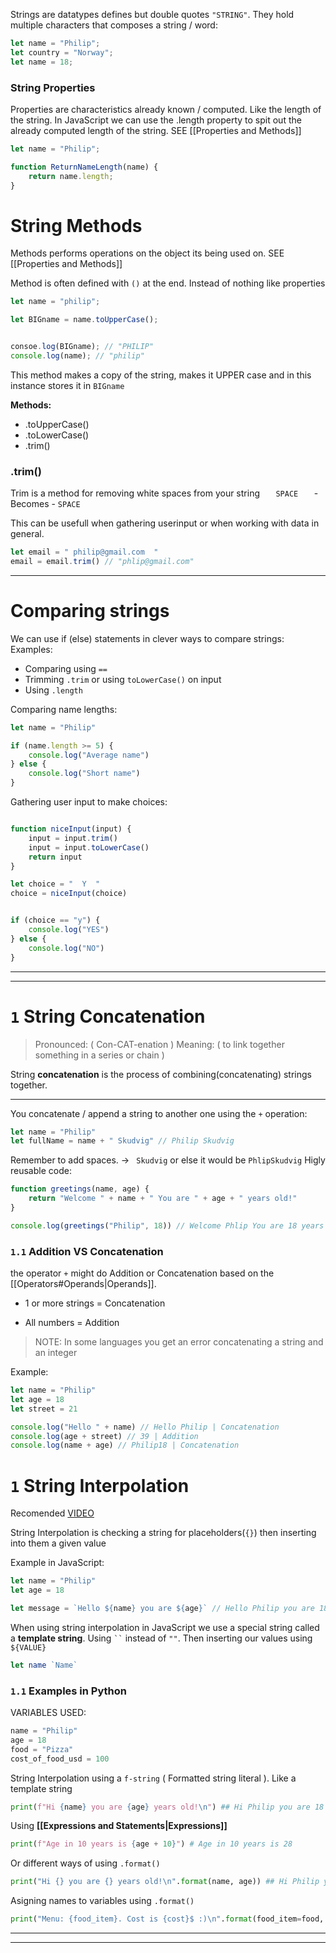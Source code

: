 Strings are datatypes defines but double quotes `"STRING"`. They hold multiple characters that composes a string / word:

``` js
let name = "Philip";
let country = "Norway";
let name = 18;
```

### String Properties

Properties are characteristics already known / computed. Like the length of the string. In JavaScript we can use the .length property to spit out the already computed length of the string. SEE [[Properties and Methods]]

``` js
let name = "Philip";

function ReturnNameLength(name) {
	return name.length;
}
```

# String Methods

Methods performs operations on the object its being used on. SEE [[Properties and Methods]]

Method is often defined with `()` at the end. Instead of nothing like properties

``` js
let name = "philip";

let BIGname = name.toUpperCase();


consoe.log(BIGname); // "PHILIP"
console.log(name); // "philip" 
```

This method makes a copy of the string, makes it UPPER case and in this instance stores it in `BIGname`

**Methods:**
- .toUpperCase()
- .toLowerCase()
- .trim()


### .trim()

Trim is a method for removing white spaces from your string
`    SPACE    ` - Becomes - `SPACE`

This can be usefull when gathering userinput or when working with data in general.

``` js
let email = " philip@gmail.com  "
email = email.trim() // "phlip@gmail.com"
```

___

# Comparing strings

We can use if (else) statements in clever ways to compare strings:
Examples:
- Comparing using `==`
- Trimming `.trim` or using `toLowerCase()` on input
- Using `.length`

Comparing name lengths:

``` js
let name = "Philip"

if (name.length >= 5) {
	console.log("Average name")
} else {
	console.log("Short name")
}
```

Gathering user input to make choices:

``` js

function niceInput(input) {
	input = input.trim()
	input = input.toLowerCase()
	return input
}

let choice = "  Y  "
choice = niceInput(choice)


if (choice == "y") {
	console.log("YES")
} else {
	console.log("NO")
}
```

___
___

# `1` String Concatenation

>Pronounced: ( Con-CAT-enation )
>Meaning: ( to link together something in a series or chain )

String **concatenation** is the process of combining(concatenating) strings together.

___

You concatenate / append a string to another one using the `+` operation:

``` js
let name = "Philip"
let fullName = name + " Skudvig" // Philip Skudvig 
```

Remember to add spaces. -> ` Skudvig` or else it would be `PhlipSkudvig`
Higly reusable code:

``` js
function greetings(name, age) {
	return "Welcome " + name + " You are " + age + " years old!"
}

console.log(greetings("Philip", 18)) // Welcome Phlip You are 18 years old!
```

### `1.1` Addition VS Concatenation

the operator `+` might do Addition or Concatenation based on the [[Operators#Operands|Operands]].

- 1 or more strings = Concatenation

- All numbers = Addition

>NOTE: In some languages you get an error concatenating a string and an integer

Example:

``` js
let name = "Philip"
let age = 18
let street = 21

console.log("Hello " + name) // Hello Philip | Concatenation
console.log(age + street) // 39 | Addition
console.log(name + age) // Philip18 | Concatenation
```

# `1` String Interpolation

Recomended [VIDEO](https://www.youtube.com/watch?v=0q8spKeh1Kc) 

String Interpolation is checking a string for placeholders(`{}`) then inserting into them a given value

Example in JavaScript:

``` js
let name = "Philip"
let age = 18

let message = `Hello ${name} you are ${age}` // Hello Philip you are 18
```

When using string interpolation in JavaScript we use a special string called a **template string**. Using ` `` ` instead of `""`. Then inserting our values using `${VALUE}`

``` js
let name `Name`
```

### `1.1` Examples in Python

VARIABLES USED:
``` python
name = "Philip"
age = 18
food = "Pizza"
cost_of_food_usd = 100
```

String Interpolation using a `f-string` ( Formatted string literal ). Like a template string

``` python
print(f"Hi {name} you are {age} years old!\n") ## Hi Philip you are 18 years old!
```

Using **[[Expressions and Statements|Expressions]]**

``` python
print(f"Age in 10 years is {age + 10}") # Age in 10 years is 28
```

Or different ways of using `.format()`

``` python
print("Hi {} you are {} years old!\n".format(name, age)) ## Hi Philip you are 18 years old 
```

Asigning names to variables using `.format()`

``` python
print("Menu: {food_item}. Cost is {cost}$ :)\n".format(food_item=food, cost=cost_of_food_nok)) # Menu: Pizza. Cost is 100$ :)
```


___
___
